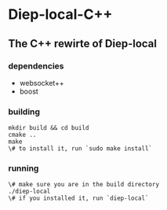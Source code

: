 # Diep-local-C++
## The C++ rewirte of Diep-local

### dependencies
- websocket++
- boost

### building
```
mkdir build && cd build
cmake ..
make
\# to install it, run `sudo make install`
```
### running
```
\# make sure you are in the build directory
./diep-local
\# if you installed it, run `diep-local`
```
